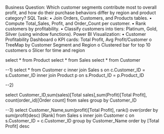 Business Question:
Which customer segments contribute most to overall profit, and how do their purchase behaviors differ by region and product category?
SQL Task:
• Join Orders, Customers, and Products tables.
• Compute Total_Sales, Profit, and Order_Count per customer.
• Rank customers by profitability.
• Classify customers into tiers: Platinum, Gold, Silver (using window functions).
Power BI Visualization:
• Customer Profitability Dashboard
o KPI cards: Total Profit, Avg Profit/Customer
o TreeMap by Customer Segment and Region
o Clustered bar for top 10 customers
o Slicer for time and region

select * from Product
select * from Sales
select * from Customer

--1)
select * from Customer c
inner join Sales s
on c.Customer_ID = s.Customer_ID
inner join Product p
on s.Product_ID = p.Product_ID

--2)

select Customer_ID,sum(sales)[Total sales],sum(Profit)[Total Profit], count(order_id)[Order count]
from sales
group by Customer_ID

--3)
select Customer_Name,sum(profit)[Total Profit],
rank() over(order by sum(profit)desc) [Rank]
from Sales s
inner join Customer c
on s.Customer_ID = c.Customer_ID
group by  Customer_Name
order by [Total Profit] desc
